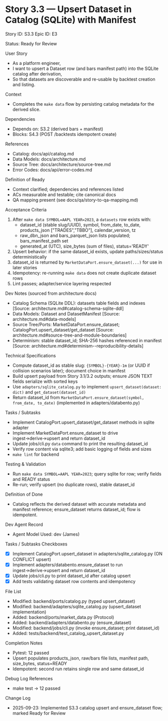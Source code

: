 # Story 3.3 — Upsert Dataset in Catalog (SQLite) with Manifest
Story ID: S3.3
Epic ID: E3



Status: Ready for Review

User Story
- As a platform engineer,
- I want to upsert a Dataset row (and bars manifest path) into the SQLite catalog after derivation,
- So that datasets are discoverable and re-usable by backtest creation and listing.

Context
- Completes the `make data` flow by persisting catalog metadata for the derived slice.


Dependencies
- Depends on: S3.2 (derived bars + manifest)
- Blocks: S4.3 (POST /backtests idempotent create)

References
- Catalog: docs/api/catalog.md
- Data Models: docs/architecture.md
- Source Tree: docs/architecture/source-tree.md
- Error Codes: docs/api/error-codes.md

Definition of Ready
- Context clarified; dependencies and references listed
- ACs measurable and testable; cite canonical docs
- QA mapping present (see docs/qa/story-to-qa-mapping.md)

Acceptance Criteria
1) After `make data SYMBOL=AAPL YEAR=2023`, a `datasets` row exists with:
   - dataset_id (stable slug/UUID), symbol, from_date, to_date, products_json ["TRADES","TBBO"], calendar_version, tz
   - raw_dbn_json and bars_parquet_json lists populated; bars_manifest_path set
   - generated_at (UTC), size_bytes (sum of files), status='READY'
2) Upsert behavior: if the same dataset_id exists, update paths/sizes/status deterministically
3) dataset_id is returned by `MarketDataPort.ensure_dataset(...)` for use in later stories
4) Idempotency: re-running `make data` does not create duplicate dataset rows
5) Lint passes; adapter/service layering respected

Dev Notes (sourced from architecture docs)
- Catalog Schema (SQLite DDL): datasets table fields and indexes [Source: architecture.md#catalog-schema-sqlite-ddl]
- Data Models: Dataset and DatasetManifest [Source: architecture.md#data-models]
- Source Tree/Ports: MarketDataPort.ensure_dataset; CatalogPort.upsert_dataset/get_dataset [Source: architecture.md#source-tree-and-module-boundaries]
- Determinism: stable dataset_id; SHA-256 hashes referenced in manifest [Source: architecture.md#determinism--reproducibility-details]

Technical Specifications
- Compute dataset_id as stable slug: `{SYMBOL}-{YEAR}-1m` (or UUID if collision scenarios later); document choice in manifest
- Build upsert payload from Story 3.1/3.2 outputs; ensure JSON TEXT fields serialize with sorted keys
- Use `adapters/sqlite_catalog.py` to implement `upsert_dataset(dataset: dict)` and `get_dataset(dataset_id)`
- Return dataset_id from `MarketDataPort.ensure_dataset(symbol, from_date, to_date)` (implemented in adapters/databento.py)

Tasks / Subtasks
- Implement CatalogPort.upsert_dataset/get_dataset methods in sqlite adapter
- Implement MarketDataPort.ensure_dataset to drive ingest→derive→upsert and return dataset_id
- Update jobs/cli.py `data` command to print the resulting dataset_id
- Verify row content via sqlite3; add basic logging of fields and sizes
- `make lint` for backend

Testing & Validation
- Run `make data SYMBOL=AAPL YEAR=2023`; query sqlite for row; verify fields and READY status
- Re-run; verify upsert (no duplicate rows), stable dataset_id

Definition of Done
- Catalog reflects the derived dataset with accurate metadata and manifest reference; ensure_dataset returns dataset_id; flow is idempotent.


Dev Agent Record
- Agent Model Used: dev (James)

Tasks / Subtasks Checkboxes
- [x] Implement CatalogPort.upsert_dataset in adapters/sqlite_catalog.py (ON CONFLICT upsert)
- [x] Implement adapters/databento.ensure_dataset to run ingest→derive→upsert and return dataset_id
- [x] Update jobs/cli.py to print dataset_id after catalog upsert
- [x] Add tests validating dataset row contents and idempotency

File List
- Modified: backend/ports/catalog.py (typed upsert_dataset)
- Modified: backend/adapters/sqlite_catalog.py (upsert_dataset implementation)
- Added: backend/ports/market_data.py (Protocol)
- Added: backend/adapters/databento.py (ensure_dataset)
- Modified: backend/jobs/cli.py (invoke ensure_dataset; print dataset_id)
- Added: tests/backend/test_catalog_upsert_dataset.py

Completion Notes
- Pytest: 12 passed
- Upsert populates products_json, raw/bars file lists, manifest path, size_bytes, status=READY
- Idempotent: second run retains single row and same dataset_id

Debug Log References
- make test → 12 passed

Change Log
- 2025-09-23: Implemented S3.3 catalog upsert and ensure_dataset flow; marked Ready for Review
